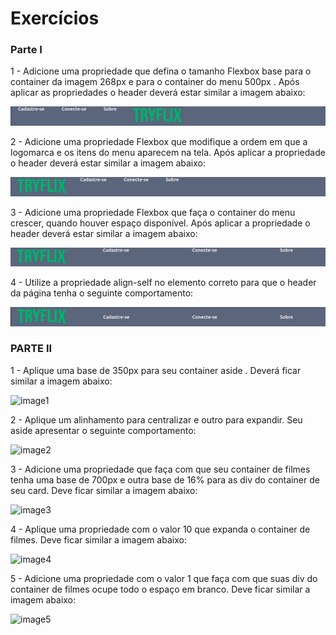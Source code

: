 # Exercícios

### Parte I

1 - Adicione uma propriedade que defina o tamanho Flexbox base para o container da imagem 268px e para o container do menu 500px . Após aplicar as propriedades o header deverá estar similar a imagem abaixo:

![exemplo1](images/exercicio-1.jpeg)


2 - Adicione uma propriedade Flexbox que modifique a ordem em que a logomarca e os itens do menu aparecem na tela. Após aplicar a propriedade o header deverá estar similar a imagem abaixo:

![exemplo2](images/exercicio-2.jpeg)

3 - Adicione uma propriedade Flexbox que faça o container do menu crescer, quando houver espaço disponível. Após aplicar a propriedade o header deverá estar similar a imagem abaixo:

![exemplo3](images/exercicio-3.jpeg)

4 - Utilize a propriedade align-self no elemento correto para que o header da página tenha o seguinte comportamento:

![exemplo4](images/exercicio-4.jpeg)


### PARTE II 

1 - Aplique uma base de 350px para seu container aside . Deverá ficar similar a imagem abaixo:

![image1](exercicio-part2-1.png)

2 - Aplique um alinhamento para centralizar e outro para expandir. Seu aside apresentar o seguinte comportamento:

![image2](exercicio-part2-2.png)

3 - Adicione uma propriedade que faça com que seu container de filmes tenha uma base de 700px e outra base de 16% para as div do container de seu card. Deve ficar similar a imagem abaixo:

![image3](exercicio-part2-3.png)

4 - Aplique uma propriedade com o valor 10 que expanda o container de filmes. Deve ficar similar a imagem abaixo:

![image4](exercicio-part2-4.png)

5 - Adicione uma propriedade com o valor 1 que faça com que suas div do container de filmes ocupe todo o espaço em branco. Deve ficar similar a imagem abaixo:

![image5](exercicio-part2-5.png)
